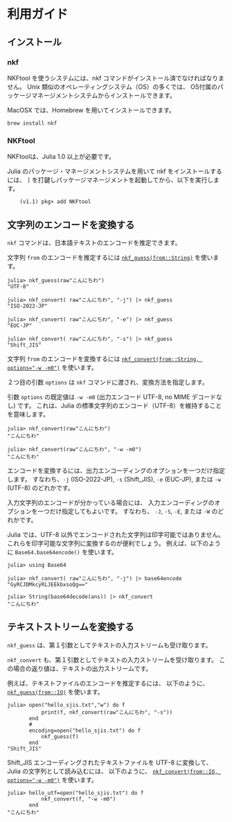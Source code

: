 
# 利用ガイド

## インストール

### nkf

NKFtool を使うシステムには、nkf コマンドがインストール済でなければなりません。
Unix 類似のオペレーティングシステム（OS）の多くでは、
OS付属のパッケージマネージメントシステムからインストールできます。

MacOSX では、Homebrew を用いてインストールできます。

```
brew install nkf
```

### NKFtool

NKFtoolは、Julia 1.0 以上が必要です。

Julia のパッケージ・マネージメントシステムを用いて nkf をインストールするには、
`]` を打鍵しパッケージマネージメントを起動してから、以下を実行します。

```
    (v1.1) pkg> add NKFtool
```

## 文字列のエンコードを変換する

`nkf` コマンドは、日本語テキストのエンコードを推定できます。

文字列 `from` のエンコードを推定するには [`nkf_guess(from::String)`](@ref) を使います。

```julia-repl
julia> nkf_guess(raw"こんにちわ")
"UTF-8"

julia> nkf_convert( raw"こんにちわ", "-j") |> nkf_guess
"ISO-2022-JP"

julia> nkf_convert( raw"こんにちわ", "-e") |> nkf_guess
"EUC-JP"

julia> nkf_convert( raw"こんにちわ", "-s") |> nkf_guess
"Shift_JIS"
```

文字列 `from` のエンコードを変換するには [`nkf_convert(from::String, options="-w -m0")`](@ref) を使います。

２つ目の引数 `options` は `nkf` コマンドに渡され、変換方法を指定します。

引数 `options` の既定値は `-w -m0` (出力エンコード UTF-8, no MIME デコードなし) です。
これは、Julia の標準文字列のエンコード（UTF-8）を維持することを意味します。

```julia-repl
julia> nkf_convert(raw"こんにちわ")
"こんにちわ"

julia> nkf_convert(raw"こんにちわ", "-w -m0")
"こんにちわ"
```

エンコードを変換するには、出力エンコーディングのオプションを一つだけ指定します。
すなわち、`-j` (ISO-2022-JP), `-s` (Shift\_JIS),
`-e` (EUC-JP), または `-w` (UTF-8) のどれかです。

入力文字列のエンコードが分かっている場合には、
入力エンコーディングのオプションを一つだけ指定してもよいです。
すなわち、 `-J`, `-S`, `-E`, または `-W` のどれかです。

Julia では、UTF-8 以外でエンコードされた文字列は印字可能ではありません。
これらを印字可能な文字列に変換するのが便利でしょう。
例えば、以下のように `Base64.base64encode()` を使います。

```julia-repl
julia> using Base64

julia> nkf_convert( raw"こんにちわ", "-j") |> base64encode
"GyRCJDMkcyRLJEEkbxsoQg=="

julia> String(base64decode(ans)) |> nkf_convert
"こんにちわ"
```

## テキストストリームを変換する

`nkf_guess` は、第１引数としてテキストの入力ストリームも受け取ります。

`nkf_convert` も、第１引数としてテキストの入力ストリームを受け取ります。
この場合の返り値は、テキストの出力ストリームです。

例えば、テキストファイルのエンコードを推定するには、
以下のように、
[`nkf_guess(from::IO)`](@ref)
を使います。


```julia-repl
julia> open("hello_sjis.txt","w") do f
           print(f, nkf_convert(raw"こんにちわ", "-s"))
       end
       #
       encoding=open("hello_sjis.txt") do f
           nkf_guess(f)
       end
"Shift_JIS"
```




Shift\_JIS エンコーディングされたテキストファイルを UTF-8 に変換して、Julia の文字列として読み込むには、
以下のように、 [`nkf_convert(from::IO, options="-w -m0")`](@ref)
 を使います。


```julia-repl
julia> hello_utf=open("hello_sjis.txt") do f
           nkf_convert(f, "-w -m0")
       end
"こんにちわ"
```
